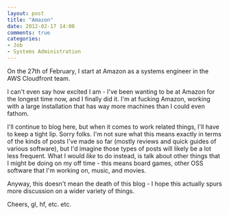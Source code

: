 ```yaml
---
layout: post
title: "Amazon"
date: 2012-02-17 14:00
comments: true
categories:
- Job
- Systems Administration
---
```


On the 27th of February, I start at Amazon as a systems engineer in the AWS
Cloudfront team.

I can't even say how excited I am - I've been wanting to be at Amazon for the
longest time now, and I finally did it. I'm at fucking Amazon, working with
a large installation that has way more machines than I could even fathom.

I'll continue to blog here, but when it comes to work related things, I'll
have to keep a tight lip. Sorry folks. I'm not sure what this means exactly
in terms of the kinds of posts I've made so far (mostly reviews and quick
guides of various software), but I'd imagine those types of posts will
likely be a lot less frequent. What I would *like* to do instead, is talk
about other things that I might be doing on my off time - this means
board games, other OSS software that I'm working on, music, and movies.

Anyway, this doesn't mean the death of this blog - I hope this actually
spurs more discussion on a wider variety of things.

Cheers, gl, hf, etc. etc.
